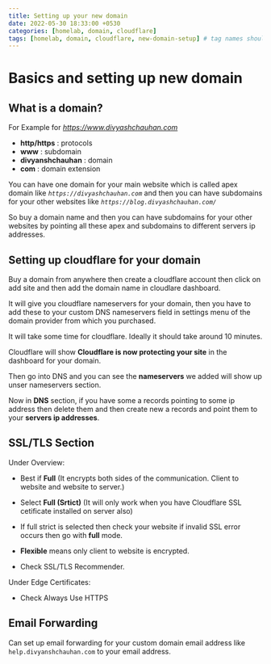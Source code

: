 ```yaml
---
title: Setting up your new domain
date: 2022-05-30 18:33:00 +0530
categories: [homelab, domain, cloudflare]
tags: [homelab, domain, cloudflare, new-domain-setup] # tag names should always be lowercase
---
```


# Basics and setting up new domain

## What is a domain?

For Example for _https://www.divyashchauhan.com_

- **http/https** : protocols
- **www** : subdomain
- **divyanshchauhan** : domain
- **com** : domain extension

You can have one domain for your main website which is called apex domain like _`https://divyashchauhan.com`_ and then you can have subdomains for your other websites like _`https://blog.divyashchauhan.com/`_

So buy a domain name and then you can have subdomains for your other websites by pointing all these apex and subdomains to different servers ip addresses.

## Setting up cloudflare for your domain

Buy a domain from anywhere then create a cloudflare account then click on add site and then add the domain name in cloudlare dashboard.

It will give you cloudflare nameservers for your domain, then you have to add these to your custom DNS nameservers field in settings menu of the domain provider from which you purchased.

It will take some time for cloudflare. Ideally it should take around 10 minutes.

Cloudflare will show **Cloudflare is now protecting your site** in the dashboard for your domain.

Then go into DNS and you can see the **nameservers** we added will show up unser nameservers section.

Now in **DNS** section, if you have some a records pointing to some ip address then delete them and then create new a records and point them to your **servers ip addresses**.

## SSL/TLS Section

Under Overview:

- Best if **Full** (It encrypts both sides of the communication. Client to website and website to server.)

- Select **Full (Srtict)** (It will only work when you have Cloudflare SSL cetificate installed on server also)

- If full strict is selected then check your website if invalid SSL error occurs then go with **full** mode.

- **Flexible** means only client to website is encrypted.

- Check SSL/TLS Recommender.

Under Edge Certificates:

- Check Always Use HTTPS

## Email Forwarding

Can set up email forwarding for your custom domain email address like `help.divyanshchauhan.com` to your email address.
